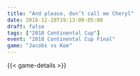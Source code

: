 ```yaml
---
title: "And please, don’t call me Cheryl"
date: 2018-12-28T19:13:00-05:00
draft: false
tags: ["2018 Continental Cup"]
event: "2018 Continental Cup Final"
game: "Jacobs vs Koe"
---
```

{{< game-details >}}
<!--more--> 